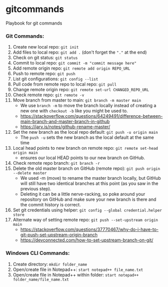 # gitcommands
Playbook for git commands

### Git Commands:
1. Create new local repo: `git init`
1. Add files to local repo: `git add .` (don't forget the `"."` at the end)
1. Check on git status: `git status`
1. Commit to local repo: `git commit -m "commit message here"`
1. Add remote origin repo: `git remote add origin REPO_URL`
1. Push to remote repo: `git push`
1. List git configurations: `git config --list`
1. Pull code from remote repo to local repo: `git pull`
1. Change remote origin repo: `git remote set-url CHANGED_REPO_URL`
1. Check remote repo: `git remote -v`
1. Move branch from master to main: `git branch -m master main`
    * We use `branch -m` to move the branch locally instead of creating a new one with `checkout -b` like you might be used to.
    * https://stackoverflow.com/questions/64249491/difference-between-main-branch-and-master-branch-in-github
    * https://jarv.is/notes/github-rename-master/
1. Set the new branch as the local repo default:  `git push -u origin main`
    * The `push -u` sets the new branch as the local default at the same time
1. Local head points to new branch on remote repo: `git remote set-head origin main`
    * ensures our local HEAD points to our new branch on GitHub.
1. Check remote repo branch: `git branch -r`
1. Delete the old master branch on GitHub (remote repo): `git push origin --delete master`
    * We used -m (move) to rename the master branch locally, but GitHub will still have two identical branches at this point (as you saw in the previous step). 
    * Deleting it can be a little nerve-racking, so poke around your repository on GitHub and make sure your new branch is there and the commit history is correct.
1. Set git credentials using helper: `git config --global credential.helper store` 
1. Alternate way of setting remote repo: `git push --set-upstream origin main`
    * https://stackoverflow.com/questions/37770467/why-do-i-have-to-git-push-set-upstream-origin-branch
    * https://devconnected.com/how-to-set-upstream-branch-on-git/

### Windows CLI Commands:
1. Create directory: `mkdir folder_name`
1. Open/create file in Notepad++: `start notepad++ file_name.txt`
1. Open/create file in Notepad++ within folder: `start notepad++ folder_name/file_name.txt`
